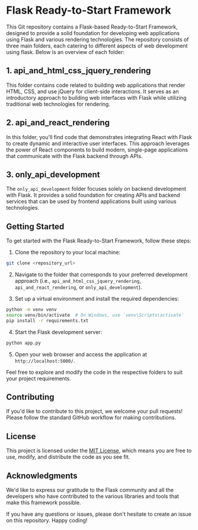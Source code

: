 # Flask Ready-to-Start Framework

This Git repository contains a Flask-based Ready-to-Start Framework, designed to provide a solid foundation for developing web applications using Flask and various rendering technologies. The repository consists of three main folders, each catering to different aspects of web development using flask. Below is an overview of each folder:

## 1. api_and_html_css_jquery_rendering

This folder contains code related to building web applications that render HTML, CSS, and use jQuery for client-side interactions. It serves as an introductory approach to building web interfaces with Flask while utilizing traditional web technologies for rendering.

## 2. api_and_react_rendering

In this folder, you'll find code that demonstrates integrating React with Flask to create dynamic and interactive user interfaces. This approach leverages the power of React components to build modern, single-page applications that communicate with the Flask backend through APIs.

## 3. only_api_development

The `only_api_development` folder focuses solely on backend development with Flask. It provides a solid foundation for creating APIs and backend services that can be used by frontend applications built using various technologies.

## Getting Started

To get started with the Flask Ready-to-Start Framework, follow these steps:

1. Clone the repository to your local machine:

```bash
git clone <repository_url>
```

2. Navigate to the folder that corresponds to your preferred development approach (i.e., `api_and_html_css_jquery_rendering`, `api_and_react_rendering`, or `only_api_development`).

3. Set up a virtual environment and install the required dependencies:

```bash
python -m venv venv
source venv/bin/activate  # On Windows, use `venv\Scripts\activate`
pip install -r requirements.txt
```

4. Start the Flask development server:

```bash
python app.py
```

5. Open your web browser and access the application at `http://localhost:5000/`.

Feel free to explore and modify the code in the respective folders to suit your project requirements.

## Contributing

If you'd like to contribute to this project, we welcome your pull requests! Please follow the standard GitHub workflow for making contributions.

## License

This project is licensed under the [MIT License](LICENSE), which means you are free to use, modify, and distribute the code as you see fit.

## Acknowledgments

We'd like to express our gratitude to the Flask community and all the developers who have contributed to the various libraries and tools that make this framework possible.

If you have any questions or issues, please don't hesitate to create an issue on this repository. Happy coding!
